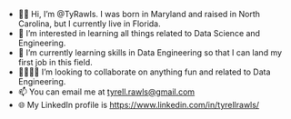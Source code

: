 - 👋🏾 Hi, I’m @TyRawls. I was born in Maryland and raised in North Carolina, but I currently live in Florida.
- 🧠 I’m interested in learning all things related to Data Science and Engineering.
- 🌱 I’m currently learning skills in Data Engineering so that I can land my first job in this field.
- 🫱🏾‍🫲🏽 I’m looking to collaborate on anything fun and related to Data Engineering.
- 📫 You can email me at tyrell.rawls@gmail.com
- 🌐︎ My LinkedIn profile is https://www.linkedin.com/in/tyrellrawls/
<!---
TyRawls/TyRawls is a ✨ special ✨ repository because its `README.md` (this file) appears on your GitHub profile. 
You can click the Preview link to take a look at your changes.
--->
